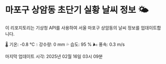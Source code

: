 
# 마포구 상암동 초단기 실황 날씨 정보 🌤️

이 리포지토리는 기상청 API를 사용하여 서울 마포구 상암동의 날씨 정보를 업데이트합니다. 

🌡️ 기온: -0.8 ℃
💧 강수량: 0 mm
💦 습도: 95 %
🌬️ 풍속: 0.3 m/s

마지막 업데이트 시각: 2025년 02월 16일 03시 09분    

